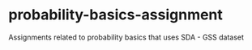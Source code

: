 # probability-basics-assignment
Assignments related to probability basics that uses SDA - GSS dataset
